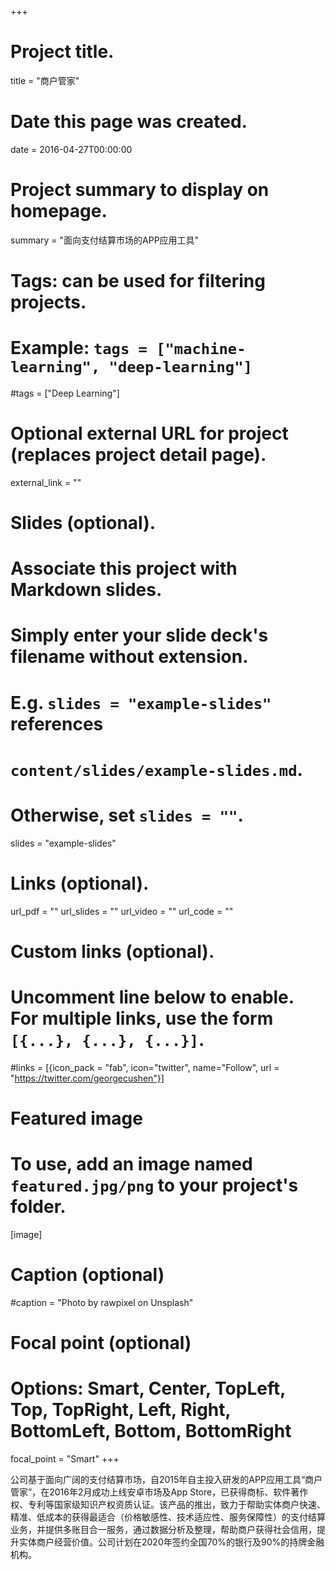 +++
# Project title.
title = "商户管家"

# Date this page was created.
date = 2016-04-27T00:00:00

# Project summary to display on homepage.
summary = "面向支付结算市场的APP应用工具"

# Tags: can be used for filtering projects.
# Example: `tags = ["machine-learning", "deep-learning"]`
#tags = ["Deep Learning"]

# Optional external URL for project (replaces project detail page).
external_link = ""

# Slides (optional).
#   Associate this project with Markdown slides.
#   Simply enter your slide deck's filename without extension.
#   E.g. `slides = "example-slides"` references 
#   `content/slides/example-slides.md`.
#   Otherwise, set `slides = ""`.
slides = "example-slides"

# Links (optional).
url_pdf = ""
url_slides = ""
url_video = ""
url_code = ""

# Custom links (optional).
#   Uncomment line below to enable. For multiple links, use the form `[{...}, {...}, {...}]`.
#links = [{icon_pack = "fab", icon="twitter", name="Follow", url = "https://twitter.com/georgecushen"}]

# Featured image
# To use, add an image named `featured.jpg/png` to your project's folder. 
[image]
  # Caption (optional)
  #caption = "Photo by rawpixel on Unsplash"
  
  # Focal point (optional)
  # Options: Smart, Center, TopLeft, Top, TopRight, Left, Right, BottomLeft, Bottom, BottomRight
  focal_point = "Smart"
+++

公司基于面向广阔的支付结算市场，自2015年自主投入研发的APP应用工具“商户管家”，在2016年2月成功上线安卓市场及App Store，已获得商标、软件著作权、专利等国家级知识产权资质认证。该产品的推出，致力于帮助实体商户快速、精准、低成本的获得最适合（价格敏感性、技术适应性、服务保障性）的支付结算业务，并提供多账目合一服务，通过数据分析及整理，帮助商户获得社会信用，提升实体商户经营价值。公司计划在2020年签约全国70%的银行及90%的持牌金融机构。
